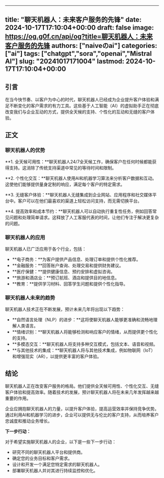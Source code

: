 
---
title: "聊天机器人：未来客户服务的先锋"
date: 2024-10-17T17:10:04+00:00
draft: false
image: https://og.g0f.cn/api/og?title=聊天机器人：未来客户服务的先锋
authors: ["naiveのai"]
categories: ["ai"]
tags: ["chatgpt","sora","openai","Mistral AI"]
slug: "20241017171004"
lastmod: 2024-10-17T17:10:04+00:00
---
## 引言

在当今快节奏、以客户为中心的时代，聊天机器人已经成为企业提升客户体验和满足不断变化的客户需求的有力工具。这些基于人工智能（AI）的虚拟助手正在彻底改变我们与企业互动的方式，提供全天候的支持、个性化的互动和无缝的客户体验。

## 正文

### 聊天机器人的优势

**1. 全天候可用性：**聊天机器人24/7全天候工作，确保客户在任何时候都能获得支持。这消除了传统支持渠道中常见的等待时间和限制。

**2. 个性化交互：**聊天机器人使用AI和机器学习算法来分析客户数据和互动。这使他们能够提供量身定制的响应，满足每个客户的特定需求。

**3. 无缝客户体验：**聊天机器人无缝集成到企业网站、应用程序和社交媒体平台中。客户可以在他们最喜欢的渠道上轻松访问支持，而无需切换平台。

**4. 提高效率和成本节约：**聊天机器人可以自动执行重复性任务，例如回答常见问题和处理简单请求。这释放了人工客服代表的时间，让他们专注于解决更复杂的问题。

### 聊天机器人的应用

聊天机器人已广泛应用于各个行业，包括：

* **电子商务：**为客户提供产品信息、处理订单和提供个性化推荐。
* **金融服务：**回答账户查询、处理交易和提供财务建议。
* **医疗保健：**提供健康信息、预约安排和虚拟咨询。
* **旅游和酒店业：**预订航班、酒店和提供目的地信息。
* **教育：**提供学习材料、回答学生问题和提供个性化指导。

### 聊天机器人未来的趋势

聊天机器人技术正在不断发展，预计未来几年将出现以下趋势：

* **自然语言处理（NLP）的进步：**这将使聊天机器人能够更准确和流畅地理解人类语言。
* **情绪识别：**聊天机器人将能够检测和响应客户的情绪，从而提供更个性化的支持。
* **多模态交互：**聊天机器人将支持多种交互模式，包括文本、语音和视频。
* **与其他技术的集成：**聊天机器人将与其他技术集成，例如物联网（IoT）和增强现实（AR），以提供更丰富的客户体验。

## 结论

聊天机器人正在改变客户服务的格局。他们提供全天候可用性、个性化交互、无缝客户体验和提高效率。随着技术的发展，预计聊天机器人将在未来几年发挥越来越重要的作用。

企业应拥抱聊天机器人的力量，以提升客户体验，提高运营效率并保持竞争优势。通过利用AI和机器学习的进步，企业可以提供无与伦比的客户支持，从而培养客户忠诚度和推动业务增长。

**下一步行动：**

对于希望实施聊天机器人的企业，以下是一些下一步行动：

* 研究不同的聊天机器人平台和提供商。
* 确定您的业务目标和客户需求。
* 设计和开发一个满足您特定需求的聊天机器人。
* 部署聊天机器人并对其进行持续监控和优化。